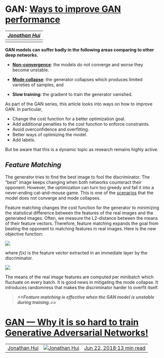 # GAN: [Ways to improve GAN performance](https://towardsdatascience.com/gan-ways-to-improve-gan-performance-acf37f9f59b)

| [*Jonathan Hui*](https://jonathan-hui.medium.com/) |
| :------------------------------------------------: |
|                                                    |

**GAN models can suffer badly in the following areas comparing to other deep networks.**

- [**Non-convergence**](https://medium.com/@jonathan_hui/gan-why-it-is-so-hard-to-train-generative-advisory-networks-819a86b3750b#e633): the models do not converge and worse they become unstable.

- [**Mode collapse**](https://medium.com/@jonathan_hui/gan-why-it-is-so-hard-to-train-generative-advisory-networks-819a86b3750b#4987): the generator collapses which produces limited varieties of samples, and
- **Slow training:** the gradient to train the generator vanished.

As part of the GAN series, this article looks into ways on how to improve GAN. In particular,

- Change the cost function for a better optimization goal.
- Add additional penalties to the cost function to enforce constraints.
- Avoid overconfidence and overfitting.
- Better ways of optimizing the model.
- Add labels.

But be aware that this is a dynamic topic as research remains highly active.



## *Feature Matching*

The generator tries to find the best image to fool the discriminator. The “best” image keeps changing when both networks counteract their opponent. However, the optimization can turn too greedy and fall it into a never-ending cat-and-mouse game. This is one of the [scenarios](https://medium.com/@jonathan_hui/gan-why-it-is-so-hard-to-train-generative-advisory-networks-819a86b3750b#1d4a) that the model does not converge and mode collapses.

Feature matching changes the cost function for the generator to minimizing the statistical difference between the features of the real images and the generated images. Often, we measure the L2-distance between the means of their feature vectors. Therefore, feature matching expands the goal from beating the opponent to matching features in real images. Here is the new objective function:

![](https://miro.medium.com/max/700/1*7ZM4HlUE81WyvxXZVhprrw.png)

where *f(x)* is the feature vector extracted in an immediate layer by the discriminator.

![](https://miro.medium.com/max/700/1*ad8tUoJx7U3tfMDRcs0MGg.jpeg)

The means of the real image features are computed per minibatch which fluctuate on every batch. It is good news in mitigating the mode collapse. It introduces randomness that makes the discriminator harder to overfit itself.

> ***==Feature matching is effective when the GAN model is unstable during training.==***


# [GAN — Why it is so hard to train Generative Adversarial Networks!](https://jonathan-hui.medium.com/gan-why-it-is-so-hard-to-train-generative-advisory-networks-819a86b3750b#e633)

|                                                              |                                                              |                                                              |
| :----------------------------------------------------------: | :----------------------------------------------------------: | :----------------------------------------------------------: |
| [Jonathan Hui](https://jonathan-hui.medium.com/?source=post_page-----819a86b3750b--------------------------------) | [![Jonathan Hui](https://miro.medium.com/fit/c/56/56/1*c3Z3aOPBooxEX4tx4RkzLw.jpeg)](https://jonathan-hui.medium.com/?source=post_page-----819a86b3750b--------------------------------) | [Jun 22, 2018·13 min read](https://jonathan-hui.medium.com/gan-why-it-is-so-hard-to-train-generative-advisory-networks-819a86b3750b?source=post_page-----819a86b3750b--------------------------------) |


